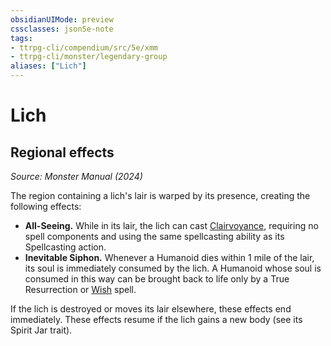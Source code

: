 ```yaml
---
obsidianUIMode: preview
cssclasses: json5e-note
tags:
- ttrpg-cli/compendium/src/5e/xmm
- ttrpg-cli/monster/legendary-group
aliases: ["Lich"]
---
```

# Lich

## Regional effects
_Source: Monster Manual (2024)_

The region containing a lich's lair is warped by its presence, creating the following effects:

- **All-Seeing.** While in its lair, the lich can cast [Clairvoyance](2-Mechanics/CLI/spells/clairvoyance-xphb.md), requiring no spell components and using the same spellcasting ability as its Spellcasting action.  
- **Inevitable Siphon.** Whenever a Humanoid dies within 1 mile of the lair, its soul is immediately consumed by the lich. A Humanoid whose soul is consumed in this way can be brought back to life only by a True Resurrection or [Wish](2-Mechanics/CLI/spells/wish-xphb.md) spell.  

If the lich is destroyed or moves its lair elsewhere, these effects end immediately. These effects resume if the lich gains a new body (see its Spirit Jar trait).